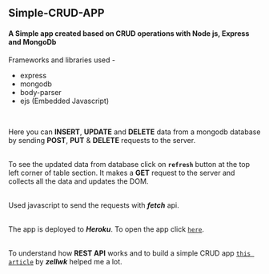 ## Simple-CRUD-APP

#### A Simple app created based on CRUD operations with Node js, Express and MongoDb


Frameworks and libraries used -
- express
- mongodb
- body-parser
- ejs (Embedded Javascript)

<br />

Here you can **INSERT**, **UPDATE** and **DELETE** data from a mongodb database by sending **POST**, **PUT** & **DELETE** requests to the server.
<br />
<br />

To see the updated data from database click on **`refresh`** button at the top left corner of table section. It makes a **GET** request to the server and collects all the data and updates the DOM.
<br />
<br />

Used javascript to send the requests with ***fetch*** api.
<br />
<br />

The app is deployed to ***Heroku***.
To open the app click [`here`](https://salty-tor-95622.herokuapp.com/).
<br />
<br />

To understand how **REST API** works and to build a simple CRUD app [`this article`](https://zellwk.com/blog/crud-express-mongodb/) by ***zellwk*** helped me a lot.
